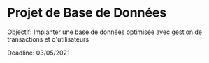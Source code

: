 # Projet de Base de Données

Objectif: Implanter une base de données optimisée avec gestion de transactions et d'utilisateurs

Deadline: 03/05/2021
